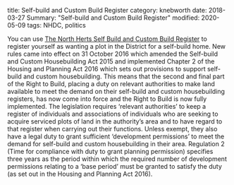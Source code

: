 title: Self-build and Custom Build Register
category: knebworth
date: 2018-03-27
Summary: "Self-build and Custom Build Register"
modified: 2020-05-09
tags: NHDC, politics

You can use [The North Herts Self Build and Custom Build Register](https://www.north-herts.gov.uk/home/planning/planning-policy/self-build-and-custom-build-register)   to register yourself as wanting a plot in the District for a self-build home.
New rules came into effect on 31 October 2016 which amended the Self-build and Custom Housebuilding Act 2015 and implemented Chapter 2 of the Housing and Planning Act 2016 which sets out provisions to support self-build and custom housebuilding.
This means that the second and final part of the Right to Build, placing a duty on relevant authorities to make land available to meet the demand on their self-build and custom housebuilding registers, has now come into force and the Right to Build is now fully implemented.
The legislation requires ‘relevant authorities’ to keep a register of individuals and associations of individuals who are seeking to acquire serviced plots of land in the authority’s area and to have regard to that register when carrying out their functions. Unless exempt, they also have a legal duty to grant sufficient ‘development permissions’ to meet the demand for self-build and custom housebuilding in their area.
Regulation 2 (Time for compliance with duty to grant planning permission) specifies three years as the period within which the required number of development permissions relating to a ‘base period’ must be granted to satisfy the duty (as set out in the Housing and Planning Act 2016).
